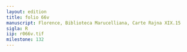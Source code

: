 ```yaml
---
layout: edition
title: folio 66v
manuscript: Florence, Biblioteca Marucelliana, Carte Rajna XIX.15
sigla: R
iip: r066v.tif
milestone: 132
---
```

